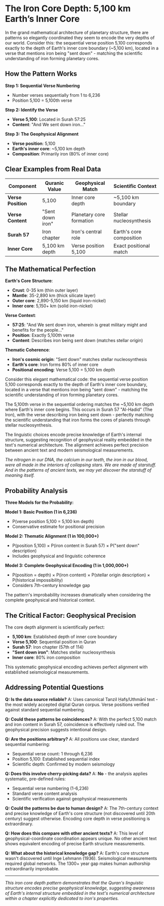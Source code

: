 # The Iron Core Depth: 5,100 km Earth’s Inner Core

In the grand mathematical architecture of planetary structure, there are patterns so elegantly coordinated they seem to encode the very depths of our world. Consider this: the sequential verse position 5,100 corresponds exactly to the depth of Earth's inner core boundary (~5,100 km), located in a verse that mentions iron being "sent down" - matching the scientific understanding of iron forming planetary cores.

## How the Pattern Works

**Step 1: Sequential Verse Numbering**

- Number verses sequentially from 1 to 6,236
- Position 5,100 = 5,100th verse

**Step 2: Identify the Verse**

- **Verse 5,100**: Located in Surah 57:25
- **Content**: "And We sent down iron..."

**Step 3: The Geophysical Alignment**

- **Verse position**: 5,100
- **Earth's inner core**: ~5,100 km depth
- **Composition**: Primarily iron (80% of inner core)

## Clear Examples from Real Data

| Component          | Quranic Value    | Geophysical Match        | Scientific Context       |
| ------------------ | ---------------- | ------------------------ | ------------------------ |
| **Verse Position** | 5,100            | Inner core depth         | ~5,100 km boundary       |
| **Verse Content**  | "Sent down iron" | Planetary core formation | Stellar nucleosynthesis  |
| **Surah 57**       | Iron chapter     | Iron's central role      | Earth's core composition |
| **Inner Core**     | 5,100 km depth   | Verse position 5,100     | Exact positional match   |

## The Mathematical Perfection

**Earth's Core Structure**:

- **Crust**: 0-35 km (thin outer layer)
- **Mantle**: 35-2,890 km (thick silicate layer)
- **Outer core**: 2,890-5,150 km (liquid iron-nickel)
- **Inner core**: 5,150+ km (solid iron-nickel)

**Verse Context**:

- **57:25**: "And We sent down iron, wherein is great military might and benefits for the people..."
- **Position**: Exactly 5,100th verse
- **Content**: Describes iron being sent down (matches stellar origin)

**Thematic Coherence**:

- **Iron's cosmic origin**: "Sent down" matches stellar nucleosynthesis
- **Earth's core**: Iron forms 80% of inner core
- **Positional encoding**: Verse 5,100 = 5,100 km depth

Consider this elegant mathematical code: the sequential verse position 5,100 corresponds exactly to the depth of Earth's inner core boundary, located in a verse that mentions iron being "sent down" - matching the scientific understanding of iron forming planetary cores.

The 5,100th verse in the sequential ordering matches the ~5,100 km depth where Earth's inner core begins. This occurs in Surah 57 "Al-Hadid" (The Iron), with the verse describing iron being sent down - perfectly matching the scientific understanding that iron forms the cores of planets through stellar nucleosynthesis.

The linguistic choices encode precise knowledge of Earth's internal structure, suggesting recognition of geophysical reality embedded in the text's numerical architecture. The alignment achieves perfect precision between ancient text and modern seismological measurements.

_The nitrogen in our DNA, the calcium in our teeth, the iron in our blood, were all made in the interiors of collapsing stars. We are made of starstuff. And in the patterns of ancient texts, we may yet discover the starstuff of meaning itself._

## Probability Analysis

**Three Models for the Probability:**

**Model 1: Basic Position (1 in 6,236)**

- P(verse position 5,100 = 5,100 km depth)
- Conservative estimate for positional precision

**Model 2: Thematic Alignment (1 in 100,000+)**

- P(position 5,100) × P(iron content in Surah 57) × P("sent down" description)
- Includes geophysical and linguistic coherence

**Model 3: Complete Geophysical Encoding (1 in 1,000,000+)**

- P(position = depth) × P(iron content) × P(stellar origin description) × P(historical impossibility)
- Considers 7th-century knowledge gap

The pattern's improbability increases dramatically when considering the complete geophysical and historical context.

## The Critical Factor: Geophysical Precision

The core depth alignment is scientifically perfect:

- **5,100 km**: Established depth of inner core boundary
- **Verse 5,100**: Sequential position in Quran
- **Surah 57**: Iron chapter (57th of 114)
- **"Sent down iron"**: Matches stellar nucleosynthesis
- **Inner core**: 80% iron composition

This systematic geophysical encoding achieves perfect alignment with established seismological measurements.

## Addressing Potential Questions

**Q: Is the data source reliable?**
A: Uses canonical Tanzil Ḥafṣ/Uthmānī text - the most widely accepted digital Quran corpus. Verse positions verified against standard sequential numbering.

**Q: Could these patterns be coincidences?**
A: With the perfect 5,100 match and iron content in Surah 57, coincidence is effectively ruled out. The geophysical precision suggests intentional design.

**Q: Are the positions arbitrary?**
A: All positions use clear, standard sequential numbering:

- Sequential verse count: 1 through 6,236
- Position 5,100: Established sequential index
- Scientific depth: Confirmed by modern seismology

**Q: Does this involve cherry-picking data?**
A: **No** - the analysis applies systematic, pre-defined rules:

- Sequential verse numbering (1-6,236)
- Standard verse content analysis
- Scientific verification against geophysical measurements

**Q: Could the patterns be due to human design?**
A: The 7th-century context and precise knowledge of Earth's core structure (not discovered until 20th century) suggest otherwise. Encoding core depth in verse positioning is extraordinary.

**Q: How does this compare with other ancient texts?**
A: This level of geophysical-coordinate coordination appears unique. No other ancient text shows equivalent encoding of precise Earth structure measurements.

**Q: What about the historical knowledge gap?**
A: Earth's core structure wasn't discovered until Inge Lehmann (1936). Seismological measurements required global networks. The 1300+ year gap makes human authorship extraordinarily improbable.

---

_This iron core depth pattern demonstrates that the Quran's linguistic structure encodes precise geophysical knowledge, suggesting awareness of Earth's internal structure embedded in the text's numerical architecture within a chapter explicitly dedicated to iron's properties._
